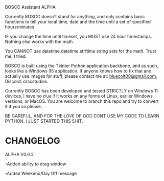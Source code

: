 BOSCO Assistant ALPHA

Currently BOSCO doesn't stand for anything, and only contains basic functions to tell your local time, date and the time until a set of specified hours/minutes

IF you change the time until timeset, you MUST use 24 hour timestamps. Nothing else works with the math.

You CANNOT use datetime.datetime.strftime string sets for the math. Trust me, I tried.

BOSCO is built using the Tkinter Python application backbone, and as such, looks like a Windows 95 application. If anyone knows how to fix that and actually use images for stuff, please contact me at: bluecolt08@gmail.com, Discord: dracstudios.

Currently BOSCO has been developed and tested STRICTLY on Windows 11 devices, I have no clue if it works on any forms of Linux, earlier Windows versions, or MacOS. You are welcome to branch this repo and try to convert it if you so please.

BE CAREFUL, AND FOR THE LOVE OF GOD DONT USE MY CODE TO LEARN PYTHON. I JUST STARTED THIS SHIT.

# CHANGELOG
ALPHA V0.0.2

-Added ability to drag window

-Added Weekend/Day Off message
